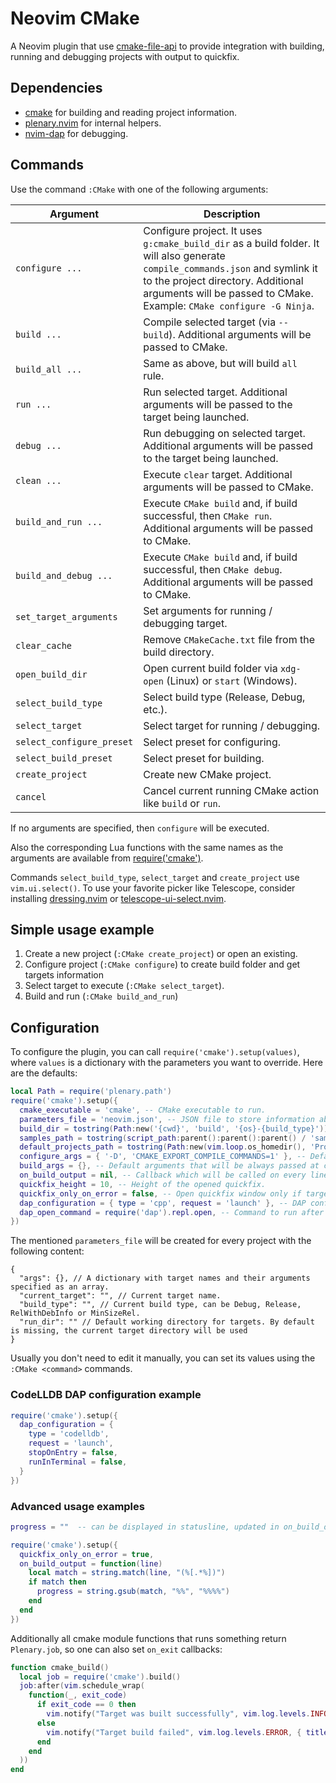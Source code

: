 # Neovim CMake

A Neovim plugin that use [cmake-file-api](https://cmake.org/cmake/help/latest/manual/cmake-file-api.7.html#codemodel-version-2) to provide integration with building, running and debugging projects with output to quickfix.

## Dependencies

- [cmake](https://cmake.org) for building and reading project information.
- [plenary.nvim](https://github.com/nvim-lua/plenary.nvim) for internal helpers.
- [nvim-dap](https://github.com/mfussenegger/nvim-dap) for debugging.

## Commands

Use the command `:CMake` with one of the following arguments:

| Argument                  | Description                                                                                                                                                                                                                                 |
|---------------------------|---------------------------------------------------------------------------------------------------------------------------------------------------------------------------------------------------------------------------------------------|
| `configure ...`           | Configure project. It uses `g:cmake_build_dir` as a build folder. It will also generate `compile_commands.json` and symlink it to the project directory. Additional arguments will be passed to CMake. Example: `CMake configure -G Ninja`. |
| `build ...`               | Compile selected target (via `--build`). Additional arguments will be passed to CMake.                                                                                                                                                      |
| `build_all ...`           | Same as above, but will build `all` rule.                                                                                                                                                                                                   |
| `run ...`                 | Run selected target. Additional arguments will be passed to the target being launched.                                                                                                                                                      |
| `debug ...`               | Run debugging on selected target. Additional arguments will be passed to the target being launched.                                                                                                                                         |
| `clean ...`               | Execute `clear` target. Additional arguments will be passed to CMake.                                                                                                                                                                       |
| `build_and_run ...`       | Execute `CMake build` and, if build successful, then `CMake run`. Additional arguments will be passed to CMake.                                                                                                                             |
| `build_and_debug ...`     | Execute `CMake build` and, if build successful, then `CMake debug`. Additional arguments will be passed to CMake.                                                                                                                           |
| `set_target_arguments`    | Set arguments for running / debugging target.                                                                                                                                                                                               |
| `clear_cache`             | Remove `CMakeCache.txt` file from the build directory.                                                                                                                                                                                      |
| `open_build_dir`          | Open current build folder via `xdg-open` (Linux) or `start` (Windows).                                                                                                                                                                      |
| `select_build_type`       | Select build type (Release, Debug, etc.).                                                                                                                                                                                                   |
| `select_target`           | Select target for running / debugging.                                                                                                                                                                                                      |
| `select_configure_preset` | Select preset for configuring.                                                                                                                                                                                                              |
| `select_build_preset`     | Select preset for building.                                                                                                                                                                                                                 |
| `create_project`          | Create new CMake project.                                                                                                                                                                                                                   |
| `cancel`                  | Cancel current running CMake action like `build` or `run`.                                                                                                                                                                                  |


If no arguments are specified, then `configure` will be executed.

Also the corresponding Lua functions with the same names as the arguments are available from [require('cmake')](lua/cmake/init.lua).

Commands `select_build_type`, `select_target` and `create_project` use `vim.ui.select()`. To use your favorite picker like Telescope, consider installing [dressing.nvim](https://github.com/stevearc/dressing.nvim) or [telescope-ui-select.nvim](https://github.com/nvim-telescope/telescope-ui-select.nvim).

## Simple usage example

1. Create a new project (`:CMake create_project`) or open an existing.
2. Configure project (`:CMake configure`) to create build folder and get targets information
3. Select target to execute (`:CMake select_target`).
4. Build and run (`:CMake build_and_run`)

## Configuration

To configure the plugin, you can call `require('cmake').setup(values)`, where `values` is a dictionary with the parameters you want to override. Here are the defaults:

```lua
local Path = require('plenary.path')
require('cmake').setup({
  cmake_executable = 'cmake', -- CMake executable to run.
  parameters_file = 'neovim.json', -- JSON file to store information about selected target, run arguments and build type.
  build_dir = tostring(Path:new('{cwd}', 'build', '{os}-{build_type}')), -- Build directory. The expressions `{cwd}`, `{os}` and `{build_type}` will be expanded with the corresponding text values.
  samples_path = tostring(script_path:parent():parent():parent() / 'samples'), -- Folder with samples. `samples` folder from the plugin directory is used by default.
  default_projects_path = tostring(Path:new(vim.loop.os_homedir(), 'Projects')), -- Default folder for creating project.
  configure_args = { '-D', 'CMAKE_EXPORT_COMPILE_COMMANDS=1' }, -- Default arguments that will be always passed at cmake configure step. By default tells cmake to generate `compile_commands.json`.
  build_args = {}, -- Default arguments that will be always passed at cmake build step.
  on_build_output = nil, -- Callback which will be called on every line that is printed during build process. Accepts printed line as argument.
  quickfix_height = 10, -- Height of the opened quickfix.
  quickfix_only_on_error = false, -- Open quickfix window only if target build failed.
  dap_configuration = { type = 'cpp', request = 'launch' }, -- DAP configuration. By default configured to work with `lldb-vscode`.
  dap_open_command = require('dap').repl.open, -- Command to run after starting DAP session. You can set it to `false` if you don't want to open anything or `require('dapui').open` if you are using https://github.com/rcarriga/nvim-dap-ui
})
```

The mentioned `parameters_file` will be created for every project with the following content:

```jsonc
{
  "args": {}, // A dictionary with target names and their arguments specified as an array.
  "current_target": "", // Current target name.
  "build_type": "", // Current build type, can be Debug, Release, RelWithDebInfo or MinSizeRel.
  "run_dir": "" // Default working directory for targets. By default is missing, the current target directory will be used
}
```

Usually you don't need to edit it manually, you can set its values using the `:CMake <command>` commands.

### CodeLLDB DAP configuration example

```lua
require('cmake').setup({
  dap_configuration = {
    type = 'codelldb',
    request = 'launch',
    stopOnEntry = false,
    runInTerminal = false,
  }
})
```

### Advanced usage examples

```lua
progress = ""  -- can be displayed in statusline, updated in on_build_output

require('cmake').setup({
  quickfix_only_on_error = true,
  on_build_output = function(line)
    local match = string.match(line, "(%[.*%])")
    if match then
      progress = string.gsub(match, "%%", "%%%%")
    end
  end
})
```

Additionally all cmake module functions that runs something return `Plenary.job`, so one can also set `on_exit` callbacks:

```lua
function cmake_build()
  local job = require('cmake').build()
  job:after(vim.schedule_wrap(
    function(_, exit_code)
      if exit_code == 0 then
        vim.notify("Target was built successfully", vim.log.levels.INFO, { title = 'CMake' })
      else
        vim.notify("Target build failed", vim.log.levels.ERROR, { title = 'CMake' })
      end
    end
  ))
end
```
